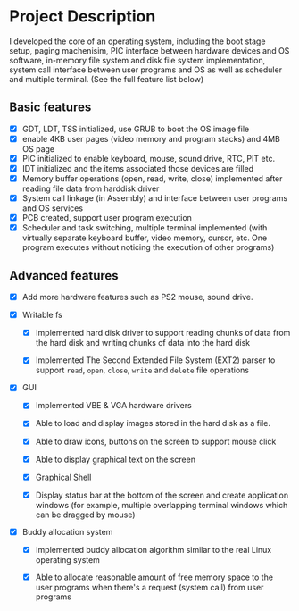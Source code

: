 # Project Description

I developed the core of an operating system, including the boot stage setup, paging machenisim, PIC interface between hardware devices and OS software, in-memory file system and disk file system implementation, system call interface between user programs and OS as well as scheduler and multiple terminal. (See the full feature list below)

## Basic features

- [x] GDT, LDT, TSS initialized, use GRUB to boot the OS image file
- [x] enable 4KB user pages (video memory and program stacks) and 4MB OS page
- [x] PIC initialized to enable keyboard, mouse, sound drive, RTC, PIT etc. 
- [x] IDT initialized and the items associated those devices are filled
- [x] Memory buffer operations (open, read, write, close) implemented after reading file data from harddisk driver
- [x] System call linkage (in Assembly) and interface between user programs and OS services
- [x] PCB created, support user program execution 
- [x] Scheduler and task switching, multiple terminal implemented (with virtually separate keyboard buffer, video memory, cursor, etc. One program executes without noticing the execution of other programs)

## Advanced features

- [x] Add more hardware features such as PS2 mouse, sound drive.

- [x] Writable fs
  
  - [x] Implemented hard disk driver to support reading chunks of data from the hard disk and writing chunks of data into the hard disk
  
  - [x] Implemented The Second Extended File System (EXT2) parser to support `read`, `open`, `close`, `write` and `delete` file operations

- [x] GUI
  
  - [x] Implemented VBE & VGA hardware drivers
  
  - [x] Able to load and display images stored in the hard disk as a file.

  - [x] Able to draw icons, buttons on the screen to support mouse click
  
  - [x] Able to display graphical text on the screen
    
  - [x] Graphical Shell
  
  - [x] Display status bar at the bottom of the screen and create application windows (for example, multiple overlapping terminal windows which can be dragged by mouse)

- [x] Buddy allocation system
  
  - [x] Implemented buddy allocation algorithm similar to the real Linux operating system
  
  - [x] Able to allocate reasonable amount of free memory space to the user programs when there's a request (system call) from user programs

